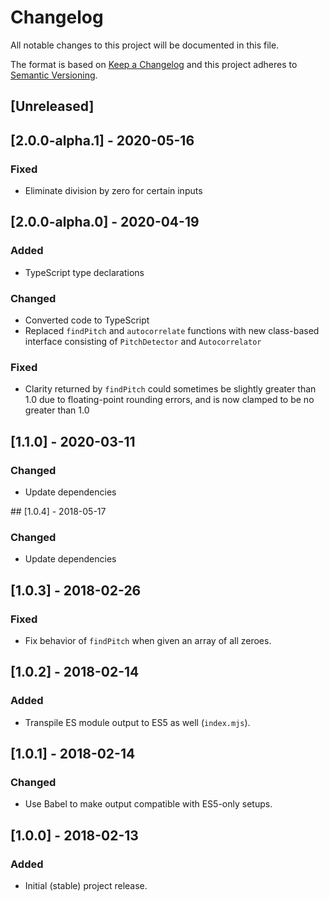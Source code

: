 # Changelog

All notable changes to this project will be documented in this file.

The format is based on [Keep a Changelog](http://keepachangelog.com/en/1.0.0/)
and this project adheres to [Semantic
Versioning](http://semver.org/spec/v2.0.0.html).

## [Unreleased]

## [2.0.0-alpha.1] - 2020-05-16

### Fixed

- Eliminate division by zero for certain inputs

## [2.0.0-alpha.0] - 2020-04-19

### Added

- TypeScript type declarations

### Changed

- Converted code to TypeScript
- Replaced `findPitch` and `autocorrelate` functions with new class-based
  interface consisting of `PitchDetector` and `Autocorrelator`

### Fixed

- Clarity returned by `findPitch` could sometimes be slightly greater than 1.0
  due to floating-point rounding errors, and is now clamped to be no greater
  than 1.0

## [1.1.0] - 2020-03-11

### Changed

- Update dependencies

## [1.0.4] - 2018-05-17

### Changed

- Update dependencies

## [1.0.3] - 2018-02-26

### Fixed

- Fix behavior of `findPitch` when given an array of all zeroes.

## [1.0.2] - 2018-02-14

### Added

- Transpile ES module output to ES5 as well (`index.mjs`).

## [1.0.1] - 2018-02-14

### Changed

- Use Babel to make output compatible with ES5-only setups.

## [1.0.0] - 2018-02-13

### Added

- Initial (stable) project release.

